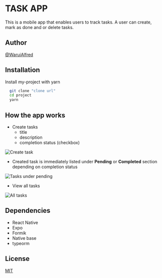 # TASK APP

This is a mobile app that enables users to track tasks. A user can create, mark as done and or delete tasks.

## Author

[@WaruiAlfred](https://github.com/WaruiAlfred)

## Installation

Install my-project with yarn

```bash
  git clone "clone url"
  cd project
  yarn
```

## How the app works

- Create tasks
  - title
  - description
  - completion status (checkbox)

![Create task](/assets/create-task.jpeg "Create task")

- Created task is immediately listed under **Pending** or **Completed** section depending on completion status

![Tasks under pending](/assets/pending.jpeg "Pending tasks ")

- View all tasks

![All tasks](/assets/tasks-list.jpeg "All tasks")

## Dependencies

- React Native
- Expo
- Formik
- Native base
- typeorm

## License

[MIT](LICENSE)
